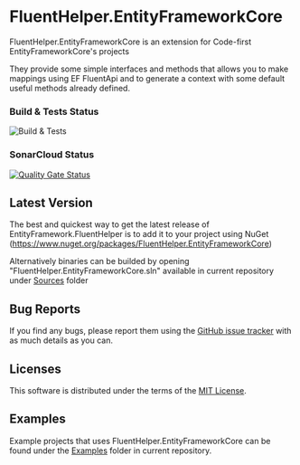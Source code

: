 # FluentHelper.EntityFrameworkCore

FluentHelper.EntityFrameworkCore is an extension for Code-first EntityFrameworkCore's projects

They provide some simple interfaces and methods that allows you to make mappings using EF FluentApi and to generate a context with some default useful methods already defined.

### Build & Tests Status
![Build & Tests](https://github.com/MrSeekino/FluentHelper.EntityFrameworkCore/actions/workflows/dotnet.yml/badge.svg)

### SonarCloud Status
[![Quality Gate Status](https://sonarcloud.io/api/project_badges/measure?project=MrSeekino_FluentHelper.EntityFrameworkCore&metric=alert_status)](https://sonarcloud.io/summary/new_code?id=MrSeekino_FluentHelper.EntityFrameworkCore)

## Latest Version
The best and quickest way to get the latest release of EntityFramework.FluentHelper is to add it to your project using 
NuGet (https://www.nuget.org/packages/FluentHelper.EntityFrameworkCore)

Alternatively binaries can be builded by opening "FluentHelper.EntityFrameworkCore.sln" available in current repository under [Sources](https://github.com/MrSeekino/FluentHelper.EntityFrameworkCore/tree/master/Sources) folder

## Bug Reports
If you find any bugs, please report them using the [GitHub issue tracker](https://github.com/MrSeekino/FluentHelper.EntityFrameworkCore/issues) with as much details as you can.

## Licenses
This software is distributed under the terms of the [MIT License](LICENSE).

## Examples
Example projects that uses FluentHelper.EntityFrameworkCore can be found under the [Examples](https://github.com/MrSeekino/FluentHelper.EntityFrameworkCore/tree/master/Examples) folder in current repository.
